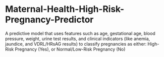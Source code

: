 # Maternal-Health-High-Risk-Pregnancy-Predictor
A predictive model that uses features such as age, gestational age, blood pressure, weight, urine test results, and clinical indicators (like anemia, jaundice, and VDRL/HRsAG results) to classify pregnancies as either:  High-Risk Pregnancy (Yes), or Normal/Low-Risk Pregnancy (No)
